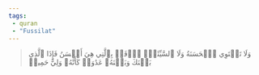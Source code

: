 ```yaml
---
tags: 
 - quran 
 - "Fussilat"
---
```


> وَلَا تَسۡتَوِي ٱلۡحَسَنَةُ وَلَا ٱلسَّيِّئَةُۚ ٱدۡفَعۡ بِٱلَّتِي هِيَ أَحۡسَنُ فَإِذَا ٱلَّذِي بَيۡنَكَ وَبَيۡنَهُۥ عَدَٰوَةٞ كَأَنَّهُۥ وَلِيٌّ حَمِيمٞ
